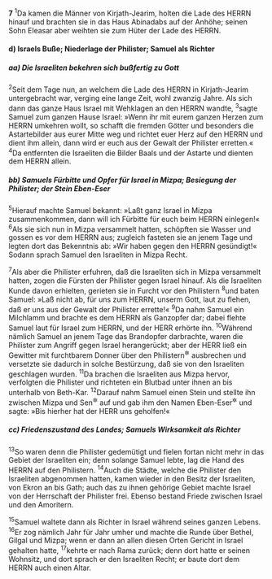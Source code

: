 __7__
<sup>1</sup>Da kamen die Männer von Kirjath-Jearim, holten die Lade des HERRN hinauf und brachten sie in das Haus Abinadabs auf der Anhöhe; seinen Sohn Eleasar aber weihten sie zum Hüter der Lade des HERRN.

#### d) Israels Buße; Niederlage der Philister; Samuel als Richter

##### aa) Die Israeliten bekehren sich bußfertig zu Gott

<sup>2</sup>Seit dem Tage nun, an welchem die Lade des HERRN in Kirjath-Jearim untergebracht war, verging eine lange Zeit, wohl zwanzig Jahre. Als sich dann das ganze Haus Israel mit Wehklagen an den HERRN wandte,
<sup>3</sup>sagte Samuel zum ganzen Hause Israel: »Wenn ihr mit eurem ganzen Herzen zum HERRN umkehren wollt, so schafft die fremden Götter und besonders die Astartebilder aus eurer Mitte weg und richtet euer Herz auf den HERRN und dient ihm allein, dann wird er euch aus der Gewalt der Philister erretten.«
<sup>4</sup>Da entfernten die Israeliten die Bilder Baals und der Astarte und dienten dem HERRN allein.

##### bb) Samuels Fürbitte und Opfer für Israel in Mizpa; Besiegung der Philister; der Stein Eben-Eser

<sup>5</sup>Hierauf machte Samuel bekannt: »Laßt ganz Israel in Mizpa zusammenkommen, dann will ich Fürbitte für euch beim HERRN einlegen!«
<sup>6</sup>Als sie sich nun in Mizpa versammelt hatten, schöpften sie Wasser und gossen es vor dem HERRN aus; zugleich fasteten sie an jenem Tage und legten dort das Bekenntnis ab: »Wir haben gegen den HERRN gesündigt!« Sodann sprach Samuel den Israeliten in Mizpa Recht.

<sup>7</sup>Als aber die Philister erfuhren, daß die Israeliten sich in Mizpa versammelt hatten, zogen die Fürsten der Philister gegen Israel hinauf. Als die Israeliten Kunde davon erhielten, gerieten sie in Furcht vor den Philistern
<sup>8</sup>und baten Samuel: »Laß nicht ab, für uns zum HERRN, unserm Gott, laut zu flehen, daß er uns aus der Gewalt der Philister errette!«
<sup>9</sup>Da nahm Samuel ein Milchlamm und brachte es dem HERRN als Ganzopfer dar; dabei flehte Samuel laut für Israel zum HERRN, und der HERR erhörte ihn.
<sup>10</sup>Während nämlich Samuel an jenem Tage das Brandopfer darbrachte, waren die Philister zum Angriff gegen Israel herangerückt; aber der HERR ließ ein Gewitter mit furchtbarem Donner über den Philistern<sup title="oder: gegen die Philister">&#x2732;</sup> ausbrechen und versetzte sie dadurch in solche Bestürzung, daß sie von den Israeliten geschlagen wurden.
<sup>11</sup>Da brachen die Israeliten aus Mizpa hervor, verfolgten die Philister und richteten ein Blutbad unter ihnen an bis unterhalb von Beth-Kar.
<sup>12</sup>Darauf nahm Samuel einen Stein und stellte ihn zwischen Mizpa und Sen<sup title="oder: dem Felszahn">&#x2732;</sup> auf und gab ihm den Namen Eben-Eser<sup title="d.h. Stein der Hilfe">&#x2732;</sup> und sagte: »Bis hierher hat der HERR uns geholfen!«

##### cc) Friedenszustand des Landes; Samuels Wirksamkeit als Richter

<sup>13</sup>So waren denn die Philister gedemütigt und fielen fortan nicht mehr in das Gebiet der Israeliten ein; denn solange Samuel lebte, lag die Hand des HERRN auf den Philistern.
<sup>14</sup>Auch die Städte, welche die Philister den Israeliten abgenommen hatten, kamen wieder in den Besitz der Israeliten, von Ekron an bis Gath; auch das zu ihnen gehörige Gebiet machte Israel von der Herrschaft der Philister frei. Ebenso bestand Friede zwischen Israel und den Amoritern.

<sup>15</sup>Samuel waltete dann als Richter in Israel während seines ganzen Lebens.
<sup>16</sup>Er zog nämlich Jahr für Jahr umher und machte die Runde über Bethel, Gilgal und Mizpa; wenn er dann an allen diesen Orten Gericht in Israel gehalten hatte,
<sup>17</sup>kehrte er nach Rama zurück; denn dort hatte er seinen Wohnsitz, und dort sprach er den Israeliten Recht; er baute dort dem HERRN auch einen Altar.